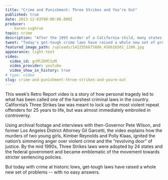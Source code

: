 ```yaml
---
title: "Crime and Punishment: Three Strikes and You’re Out"
published: true
date: 2013-12-03T00:00:00.000Z
producer:
  - karen-sughrue
topic: crime
description: "After the 1993 murder of a California child, many states passed laws to lock up repeat offenders for life, but today those laws are raising new questions about how crime is handled in America. "
tweet: "Today's get-tough crime laws have raised a whole new set of problems -- with no easy answers:"
featured_image_path: /uploads/1422556675886_456616501_1280.jpg
appearance: light-text
video:
  video_id: gcMlZkMlSzM
  video_provider: youtube
  video_show_in_history: true
# type: video
slug: crime-and-punishment-three-strikes-and-youre-out
---
```


This week’s Retro Report video is a story of how personal tragedy led to what has been called one of the harshest criminal laws in the country. California’s Three Strikes law was meant to lock up the most violent repeat offenders for 25 years to life, but was almost immediately embroiled in controversy.

Using archival footage and interviews with then-Governor Pete Wilson, and former Los Angeles District Attorney Gil Garcetti, the video explains how the murders of two young girls, Kimber Reynolds and Polly Klaas, ignited the nation’s simmering anger over violent crime and the “revolving door” of justice. By the mid 1990s, Three Strikes laws were adopted by 24 states and the federal government and became emblematic of the movement towards stricter sentencing policies.

But today with crime at historic lows, get-tough laws have raised a whole new set of problems -- with no easy answers.

